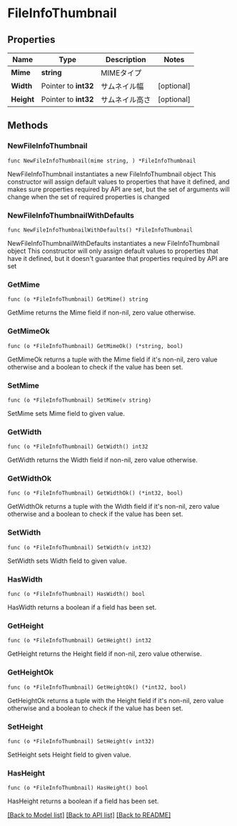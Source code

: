 # FileInfoThumbnail

## Properties

Name | Type | Description | Notes
------------ | ------------- | ------------- | -------------
**Mime** | **string** | MIMEタイプ | 
**Width** | Pointer to **int32** | サムネイル幅 | [optional] 
**Height** | Pointer to **int32** | サムネイル高さ | [optional] 

## Methods

### NewFileInfoThumbnail

`func NewFileInfoThumbnail(mime string, ) *FileInfoThumbnail`

NewFileInfoThumbnail instantiates a new FileInfoThumbnail object
This constructor will assign default values to properties that have it defined,
and makes sure properties required by API are set, but the set of arguments
will change when the set of required properties is changed

### NewFileInfoThumbnailWithDefaults

`func NewFileInfoThumbnailWithDefaults() *FileInfoThumbnail`

NewFileInfoThumbnailWithDefaults instantiates a new FileInfoThumbnail object
This constructor will only assign default values to properties that have it defined,
but it doesn't guarantee that properties required by API are set

### GetMime

`func (o *FileInfoThumbnail) GetMime() string`

GetMime returns the Mime field if non-nil, zero value otherwise.

### GetMimeOk

`func (o *FileInfoThumbnail) GetMimeOk() (*string, bool)`

GetMimeOk returns a tuple with the Mime field if it's non-nil, zero value otherwise
and a boolean to check if the value has been set.

### SetMime

`func (o *FileInfoThumbnail) SetMime(v string)`

SetMime sets Mime field to given value.


### GetWidth

`func (o *FileInfoThumbnail) GetWidth() int32`

GetWidth returns the Width field if non-nil, zero value otherwise.

### GetWidthOk

`func (o *FileInfoThumbnail) GetWidthOk() (*int32, bool)`

GetWidthOk returns a tuple with the Width field if it's non-nil, zero value otherwise
and a boolean to check if the value has been set.

### SetWidth

`func (o *FileInfoThumbnail) SetWidth(v int32)`

SetWidth sets Width field to given value.

### HasWidth

`func (o *FileInfoThumbnail) HasWidth() bool`

HasWidth returns a boolean if a field has been set.

### GetHeight

`func (o *FileInfoThumbnail) GetHeight() int32`

GetHeight returns the Height field if non-nil, zero value otherwise.

### GetHeightOk

`func (o *FileInfoThumbnail) GetHeightOk() (*int32, bool)`

GetHeightOk returns a tuple with the Height field if it's non-nil, zero value otherwise
and a boolean to check if the value has been set.

### SetHeight

`func (o *FileInfoThumbnail) SetHeight(v int32)`

SetHeight sets Height field to given value.

### HasHeight

`func (o *FileInfoThumbnail) HasHeight() bool`

HasHeight returns a boolean if a field has been set.


[[Back to Model list]](../README.md#documentation-for-models) [[Back to API list]](../README.md#documentation-for-api-endpoints) [[Back to README]](../README.md)


